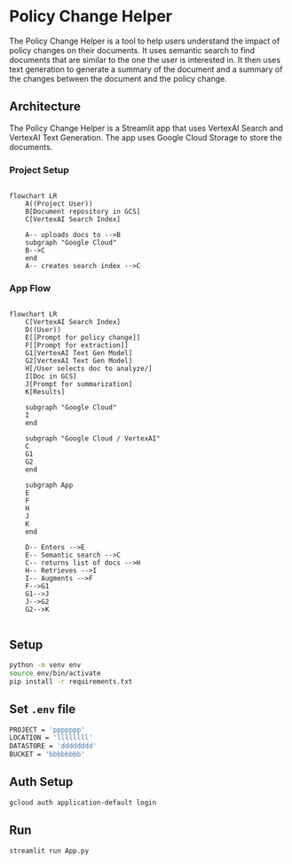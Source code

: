 
# Policy Change Helper 

The Policy Change Helper is a tool to help users understand the impact of policy changes on their documents. It uses semantic search to find documents that are similar to the one the user is interested in. It then uses text generation to generate a summary of the document and a summary of the changes between the document and the policy change.

## Architecture

The Policy Change Helper is a Streamlit app that uses VertexAI Search and VertexAI Text Generation.  The app uses Google Cloud Storage to store the documents.

### Project Setup
```mermaid

flowchart LR
    A((Project User)) 
    B[Document repository in GCS]
    C[VertexAI Search Index]

    A-- uploads docs to -->B
    subgraph "Google Cloud"
    B-->C
    end
    A-- creates search index -->C
```

### App Flow
```mermaid

flowchart LR
    C[VertexAI Search Index]
    D((User))
    E[[Prompt for policy change]]
    F[[Prompt for extraction]]
    G1[VertexAI Text Gen Model]
    G2[VertexAI Text Gen Model]
    H[/User selects doc to analyze/]
    I[Doc in GCS]
    J[Prompt for summarization]
    K[Results]

    subgraph "Google Cloud"
    I
    end

    subgraph "Google Cloud / VertexAI"
    C
    G1
    G2
    end

    subgraph App
    E
    F
    H
    J
    K
    end

    D-- Enters -->E
    E-- Semantic search -->C
    C-- returns list of docs -->H
    H-- Retrieves -->I
    I-- Augments -->F
    F-->G1
    G1-->J
    J-->G2
    G2-->K
    
```


## Setup
```bash
python -m venv env
source env/bin/activate
pip install -r requirements.txt
```

## Set `.env` file
```bash
PROJECT = 'ppppppp'
LOCATION = 'llllllll'
DATASTORE = 'dddddddd'
BUCKET = 'bbbbbbbb'
```

## Auth Setup
```bash
gcloud auth application-default login
```

## Run
```bash
streamlit run App.py
```

